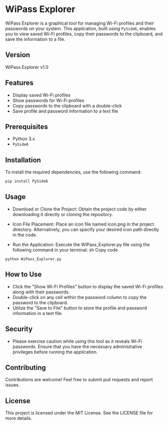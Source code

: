 # WiPass Explorer

WiPass Explorer is a graphical tool for managing Wi-Fi profiles and their passwords on your system. This application, built using `PySide6`, enables you to view saved Wi-Fi profiles, copy their passwords to the clipboard, and save the information to a file.

## Version

WiPass Explorer v1.0

## Features

- Display saved Wi-Fi profiles
- Show passwords for Wi-Fi profiles
- Copy passwords to the clipboard with a double-click
- Save profile and password information to a text file

## Prerequisites

- Python 3.x
- `PySide6`

## Installation

To install the required dependencies, use the following command:

```sh
pip install PySide6
```

## Usage
- Download or Clone the Project: Obtain the project code by either downloading it directly or cloning the repository.

- Icon File Placement: Place an icon file named icon.png in the project directory. Alternatively, you can specify your desired icon path directly in the code.

- Run the Application: Execute the WiPass_Explorer.py file using the following command in your terminal:
sh
Copy code

```pip
python WiPass_Explorer.py
```

## How to Use
- Click the "Show Wi-Fi Profiles" button to display the saved Wi-Fi profiles along with their passwords.
- Double-click on any cell within the password column to copy the password to the clipboard.
- Utilize the "Save to File" button to store the profile and password information in a text file.

## Security
- Please exercise caution while using this tool as it reveals Wi-Fi passwords. Ensure that you have the necessary administrative privileges before running the application.

## Contributing
Contributions are welcome! Feel free to submit pull requests and report issues.

## License
This project is licensed under the MIT License. See the LICENSE file for more details.